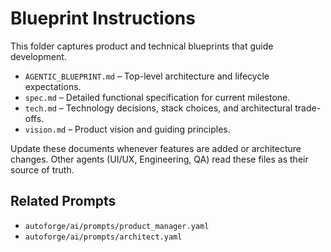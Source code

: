 # Blueprint Instructions

This folder captures product and technical blueprints that guide development.

- `AGENTIC_BLUEPRINT.md` – Top-level architecture and lifecycle expectations.
- `spec.md` – Detailed functional specification for current milestone.
- `tech.md` – Technology decisions, stack choices, and architectural trade-offs.
- `vision.md` – Product vision and guiding principles.

Update these documents whenever features are added or architecture changes. Other
agents (UI/UX, Engineering, QA) read these files as their source of truth.

## Related Prompts

- `autoforge/ai/prompts/product_manager.yaml`
- `autoforge/ai/prompts/architect.yaml`
